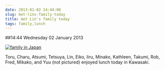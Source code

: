 ```yaml
---
date: 2013-01-02 14:44:08
slug: met-lins-family-today
title: met Lin's family today
tags: family,lunch
---
```


##14:44 Wednesday 02 January 2013

[![family in Japan](/images/2013/01/IMG_1296.jpg)](http://robnugen.com/blog/2013/01/02/met-lins-family-today/img_1296/)

Toru, Charu, Atsumi, Tetsuya, Lin, Eiko, Iiru, Minako, Kathleen, Takumi, Rob, Fred, Mikako, and Yuu (not pictured) enjoyed lunch today in Kawasaki.
